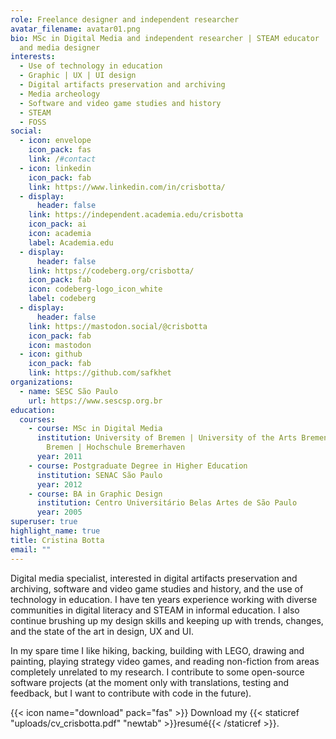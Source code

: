 ```yaml
---
role: Freelance designer and independent researcher
avatar_filename: avatar01.png
bio: MSc in Digital Media and independent researcher | STEAM educator | Graphic
  and media designer
interests:
  - Use of technology in education
  - Graphic | UX | UI design
  - Digital artifacts preservation and archiving
  - Media archeology
  - Software and video game studies and history
  - STEAM
  - FOSS
social:
  - icon: envelope
    icon_pack: fas
    link: /#contact
  - icon: linkedin
    icon_pack: fab
    link: https://www.linkedin.com/in/crisbotta/
  - display:
      header: false
    link: https://independent.academia.edu/crisbotta
    icon_pack: ai
    icon: academia
    label: Academia.edu
  - display:
      header: false
    link: https://codeberg.org/crisbotta/
    icon_pack: fab
    icon: codeberg-logo_icon_white
    label: codeberg
  - display:
      header: false
    link: https://mastodon.social/@crisbotta
    icon_pack: fab
    icon: mastodon
  - icon: github
    icon_pack: fab
    link: https://github.com/safkhet
organizations:
  - name: SESC São Paulo
    url: https://www.sescsp.org.br
education:
  courses:
    - course: MSc in Digital Media
      institution: University of Bremen | University of the Arts Bremen | Hochschule
        Bremen | Hochschule Bremerhaven
      year: 2011
    - course: Postgraduate Degree in Higher Education
      institution: SENAC São Paulo
      year: 2012
    - course: BA in Graphic Design
      institution: Centro Universitário Belas Artes de São Paulo
      year: 2005
superuser: true
highlight_name: true
title: Cristina Botta
email: ""
---
```

Digital media specialist, interested in digital artifacts preservation and archiving, software and video game studies and history, and the use of technology in education. I have ten years experience working with diverse communities in digital literacy and STEAM in informal education. I also continue brushing up my design skills and keeping up with trends, changes, and the state of the art in design, UX and UI.

In my spare time I like hiking, backing, building with LEGO, drawing and painting, playing strategy video games, and reading non-fiction from areas completely unrelated to my research. I contribute to some open-source software projects (at the moment only with translations, testing and feedback, but I want to contribute with code in the future).

{{< icon name="download" pack="fas" >}} Download my {{< staticref "uploads/cv_crisbotta.pdf" "newtab" >}}resumé{{< /staticref >}}.
